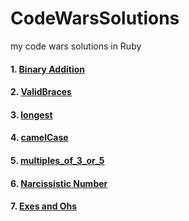 # CodeWarsSolutions
my code wars  solutions in Ruby

#### 1. [Binary Addition](https://github.com/Melvin1Atieno/CodeWarsSolutions/tree/BinaryAddition)

#### 2. [ValidBraces](https://github.com/Melvin1Atieno/CodeWarsSolutions/tree/ValidBraces)

#### 3. [longest](https://github.com/Melvin1Atieno/CodeWarsSolutions/tree/longest)

#### 4. [camelCase](https://github.com/Melvin1Atieno/CodeWarsSolutions/tree/camelcase)

#### 5. [multiples_of_3_or_5](https://github.com/Melvin1Atieno/CodeWarsSolutions/tree/multiples-of-3-or-5)

#### 6. [Narcissistic Number](https://github.com/Melvin1Atieno/CodeWarsSolutions/tree/narcissistic-number)

#### 7. [Exes and Ohs](https://github.com/Melvin1Atieno/CodeWarsSolutions/tree/exes-and-ohs)